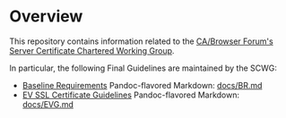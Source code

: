 # Overview

This repository contains information related to the
[CA/Browser Forum's](https://www.cabforum.org)
[Server Certificate Chartered Working Group](https://cabforum.org/working-groups/scwg/).

In particular, the following Final Guidelines are maintained by the SCWG:

* [Baseline Requirements](https://cabforum.org/baseline-requirements/)
  Pandoc-flavored Markdown: [docs/BR.md](docs/BR.md)
* [EV SSL Certificate Guidelines](https://cabforum.org/extended-validation/)
  Pandoc-flavored Markdown: [docs/EVG.md](docs/EVG.md)
